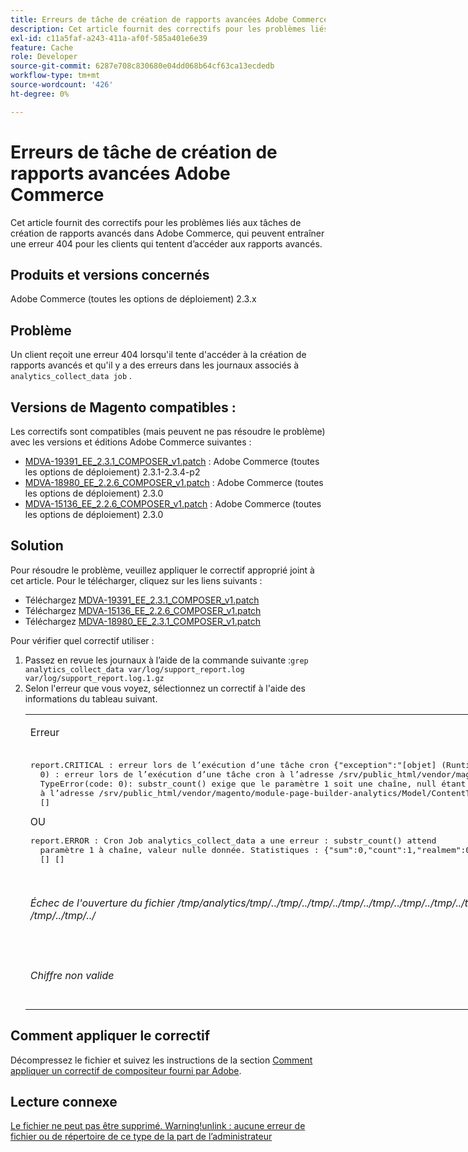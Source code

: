 ```yaml
---
title: Erreurs de tâche de création de rapports avancées Adobe Commerce
description: Cet article fournit des correctifs pour les problèmes liés aux tâches de création de rapports avancés dans Adobe Commerce, qui peuvent entraîner une erreur 404 pour les clients qui tentent d’accéder aux rapports avancés.
exl-id: c11a5faf-a243-411a-af0f-585a401e6e39
feature: Cache
role: Developer
source-git-commit: 6287e708c830680e04dd068b64cf63ca13ecdedb
workflow-type: tm+mt
source-wordcount: '426'
ht-degree: 0%

---
```


# Erreurs de tâche de création de rapports avancées Adobe Commerce

Cet article fournit des correctifs pour les problèmes liés aux tâches de création de rapports avancés dans Adobe Commerce, qui peuvent entraîner une erreur 404 pour les clients qui tentent d’accéder aux rapports avancés.

## Produits et versions concernés

Adobe Commerce (toutes les options de déploiement) 2.3.x

## Problème

Un client reçoit une erreur 404 lorsqu&#39;il tente d&#39;accéder à la création de rapports avancés et qu&#39;il y a des erreurs dans les journaux associés à `analytics_collect_data job` .

## Versions de Magento compatibles :

Les correctifs sont compatibles (mais peuvent ne pas résoudre le problème) avec les versions et éditions Adobe Commerce suivantes :

* [MDVA-19391\_EE\_2.3.1\_COMPOSER\_v1.patch](assets/MDVA-19391_EE_2.3.1_COMPOSER_v1.patch.zip) : Adobe Commerce (toutes les options de déploiement) 2.3.1-2.3.4-p2
* [MDVA-18980\_EE\_2.2.6\_COMPOSER\_v1.patch](assets/MDVA-18980_EE_2.2.6_COMPOSER_v1.patch.zip) : Adobe Commerce (toutes les options de déploiement) 2.3.0
* [MDVA-15136\_EE\_2.2.6\_COMPOSER\_v1.patch](assets/MDVA-15136_EE_2.2.6_COMPOSER_v1.patch.zip) : Adobe Commerce (toutes les options de déploiement) 2.3.0

## **Solution**

Pour résoudre le problème, veuillez appliquer le correctif approprié joint à cet article. Pour le télécharger, cliquez sur les liens suivants :

* Téléchargez [MDVA-19391\_EE\_2.3.1\_COMPOSER\_v1.patch](assets/MDVA-19391_EE_2.3.1_COMPOSER_v1.patch.zip)
* Téléchargez [MDVA-15136\_EE\_2.2.6\_COMPOSER\_v1.patch](assets/MDVA-15136_EE_2.2.6_COMPOSER_v1.patch.zip)
* Téléchargez [MDVA-18980\_EE\_2.3.1\_COMPOSER\_v1.patch](assets/MDVA-18980_EE_2.2.6_COMPOSER_v1.patch.zip)

Pour vérifier quel correctif utiliser :

<ol><li>Passez en revue les journaux à l’aide de la commande suivante :<code>grep analytics_collect_data var/log/support_report.log var/log/support_report.log.1.gz</code>
</li><li>Selon l'erreur que vous voyez, sélectionnez un correctif à l'aide des informations du tableau suivant.<table style="width: 826px;">
<tbody>
<tr>
<td class="wysiwyg-text-align-center">
<p>Erreur</p>
</td>
<td class="wysiwyg-text-align-center">Correctif</td>
</tr>
<tr>
<td>
<pre>report.CRITICAL : erreur lors de l’exécution d’une tâche cron {"exception":"[objet] (RuntimeException(code:
  0) : erreur lors de l’exécution d’une tâche cron à l’adresse /srv/public_html/vendor/magento/module-cron/Observer/ProcessCronQueueObserver.php:327,
  TypeError(code: 0): substr_count() exige que le paramètre 1 soit une chaîne, null étant donné
  à l’adresse /srv/public_html/vendor/magento/module-page-builder-analytics/Model/ContentTypeUsageReportProvider.php:106)"}
  []</pre>OU<pre>report.ERROR : Cron Job analytics_collect_data a une erreur : substr_count() attend
  paramètre 1 à chaîne, valeur nulle donnée. Statistiques : {"sum":0,"count":1,"realmem":0,"emalloc":0,"realmem_start":224919552,"emalloc_start":216398384}
  [] []</pre>
<p> </p>
</td>
<td>Appliquez <a href="assets/MDVA-19391_EE_2.3.1_COMPOSER_v1.patch">MDVA-19391_EE_2.3.1_COMPOSER_v1.patch.zip</a>, effacez le cache et attendez 24 heures pour que la tâche s’exécute à nouveau et réessayez.</td>
</tr>
<tr>
<td>
<p><em>Échec de l'ouverture du fichier /tmp/analytics/tmp/../tmp/../tmp/../tmp/../tmp/../tmp/../tmp/../tmp/../tmp/../tmp/../tmp/.../tmp/.../tmp/../tmp/..../tmp/.... /tmp/../tmp/../</em></p>
</td>
<td>Appliquez <a href="assets/MDVA-15136_EE_2.2.6_COMPOSER_v1.patch">MDVA-15136_EE_2.2.6_COMPOSER_v1.patch.zip</a>, effacez le cache et attendez 24 heures pour que la tâche s’exécute à nouveau et réessayez.</td>
</tr>
<tr>
<td><em>Chiffre non valide</em></td>
<td>Appliquez <a href="assets/MDVA-18980_EE_2.2.6_COMPOSER_v1.patch">MDVA-18980_EE_2.2.6_COMPOSER_v1.patch.zip</a>, effacez le cache et attendez 24 heures pour que la tâche s’exécute à nouveau et réessayez.</td>
</tr>
</tbody>
</table>
</li></ol>

## Comment appliquer le correctif

Décompressez le fichier et suivez les instructions de la section [Comment appliquer un correctif de compositeur fourni par Adobe](/help/how-to/general/how-to-apply-a-composer-patch-provided-by-magento.md).

## Lecture connexe

[Le fichier ne peut pas être supprimé. Warning!unlink : aucune erreur de fichier ou de répertoire de ce type de la part de l’administrateur](/help/troubleshooting/miscellaneous/file-cannot-be-deleated-no-file-or-directory.md)

